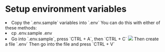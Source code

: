 # Setup environment variables

<list type="decimal">
    <li>
        Copy the `.env.sample` variables into `.env`
        You can do this with either of these methods:
        <list type="alpha-lower">
            <li>
                <procedure title="Using the terminal">
                    <code-block lang="shell">cp .env.sample .env</code-block>
                </procedure>
            </li>
            <li>
                <procedure title="Manually copy over the contents." collapsible="true" default-state="collapsed">
                    <step>
                        Go into `.env.sample`, press `CTRL + A`, then `CTRL + C`
                        <chapter title="View help image" collapsible="true">
                            <img src="copy-sample-env" border-effect="rounded">
                        </chapter>
                    </step>
                    <step>
                        Then create a file `.env`
                    </step>
                    <step>
                    Then go into the file and press `CTRL + V`
                    </step>
                </procedure>
            </li>
        </list>
    </li>
</list>
